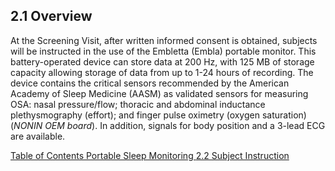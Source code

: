 ## 2.1 Overview

At the Screening Visit, after written informed consent is obtained, subjects will be instructed in the use of the Embletta (Embla) portable monitor.  This battery-operated device can store data at 200 Hz, with 125 MB of storage capacity allowing storage of data from up to 1-24 hours of recording.  The device contains the critical sensors recommended by the American Academy of Sleep Medicine (AASM) as validated sensors for measuring OSA: nasal pressure/flow; thoracic and abdominal inductance plethysmography (effort); and finger pulse oximetry (oxygen saturation) (_NONIN OEM board_).  In addition, signals for body position and a 3-lead ECG are available.


<div class="center">
<div class="btn-group">
  <a href=":pages_path:/manuals/portable-sleep-monitoring/2-00-portable-sleep-monitoring-toc" class="btn btn-default">
    <span class="glyphicon glyphicon-chevron-left"></span>
    Table of Contents
  </a>

  <a href=":pages_path:/manuals/portable-sleep-monitoring" class="btn btn-default">
    <span class="glyphicon glyphicon-chevron-up"></span>
    Portable Sleep Monitoring
  </a>

  <a href=":pages_path:/manuals/portable-sleep-monitoring/2-02-materials-needed.md" class="btn btn-success">
    2.2 Subject Instruction
    <span class="glyphicon glyphicon-chevron-right"></span>
  </a>
</div>
</div>
